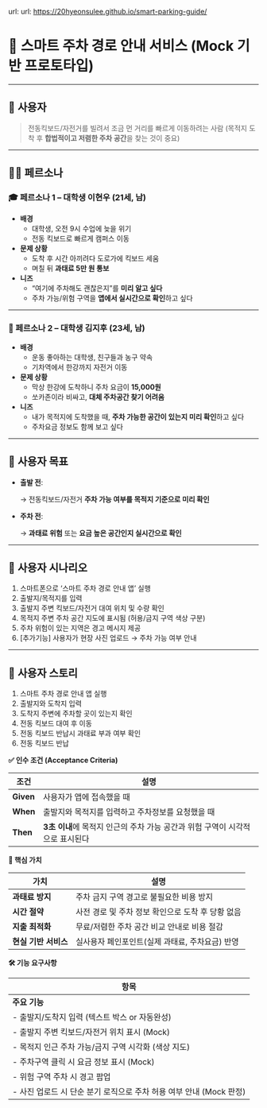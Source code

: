 url: url: https://20hyeonsulee.github.io/smart-parking-guide/

# **📌 스마트 주차 경로 안내 서비스 (Mock 기반 프로토타입)**

---

## **👤 사용자**

> 전동킥보드/자전거를 빌려서 조금 먼 거리를 빠르게 이동하려는 사람
(목적지 도착 후 **합법적이고 저렴한 주차 공간**을 찾는 것이 중요)
> 

---

## **🧍‍♂️ 페르소나**

### **🎓 페르소나 1 – 대학생 이현우 (21세, 남)**

- **배경**
    - 대학생, 오전 9시 수업에 늦을 위기
    - 전동 킥보드로 빠르게 캠퍼스 이동
- **문제 상황**
    - 도착 후 시간 아끼려다 도로가에 킥보드 세움
    - 며칠 뒤 **과태료 5만 원 통보**
- **니즈**
    - “여기에 주차해도 괜찮은지”를 **미리 알고 싶다**
    - 주차 가능/위험 구역을 **앱에서 실시간으로 확인**하고 싶다

---

### **🏀 페르소나 2 – 대학생 김지후 (23세, 남)**

- **배경**
    - 운동 좋아하는 대학생, 친구들과 농구 약속
    - 기차역에서 한강까지 자전거 이동
- **문제 상황**
    - 막상 한강에 도착하니 주차 요금이 **15,000원**
    - 쏘카존이라 비싸고, **대체 주차공간 찾기 어려움**
- **니즈**
    - 내가 목적지에 도착했을 때, **주차 가능한 공간이 있는지 미리 확인**하고 싶다
    - 주차요금 정보도 함께 보고 싶다

---

## **🎯 사용자 목표**

- **출발 전**:
    
    → 전동킥보드/자전거 **주차 가능 여부를 목적지 기준으로 미리 확인**
    
- **주차 전**:
    
    → **과태료 위험** 또는 **요금 높은 공간인지 실시간으로 확인**
    

---

## **📘 사용자 시나리오**

1. 스마트폰으로 ‘스마트 주차 경로 안내 앱’ 실행
2. 출발지/목적지를 입력
3. 출발지 주변 킥보드/자전거 대여 위치 및 수량 확인
4. 목적지 주변 주차 공간 지도에 표시됨 (허용/금지 구역 색상 구분)
5. 주차 위험이 있는 지역은 경고 메시지 제공
6. [추가기능] 사용자가 현장 사진 업로드 → 주차 가능 여부 안내

---

## **💬 사용자 스토리**

1. 스마트 주차 경로 안내 앱 실행
2. 출발지와 도착지 입력
3. 도착지 주변에 주차할 곳이 있는지 확인
4. 전동 킥보드 대여 후 이동
5. 전동 킥보드 반납시 과태료 부과 여부 확인
6. 전동 킥보드 반납

**✅ 인수 조건 (Acceptance Criteria)**

| **조건** | **설명** |
| --- | --- |
| **Given** | 사용자가 앱에 접속했을 때 |
| **When** | 출발지와 목적지를 입력하고 주차정보를 요청했을 때 |
| **Then** | **3초 이내**에 목적지 인근의 주차 가능 공간과 위험 구역이 시각적으로 표시된다 |

**🔧 핵심 가치**

| **가치** | **설명** |
| --- | --- |
| **과태료 방지** | 주차 금지 구역 경고로 불필요한 비용 방지 |
| **시간 절약** | 사전 경로 및 주차 정보 확인으로 도착 후 당황 없음 |
| **지출 최적화** | 무료/저렴한 주차 공간 비교 안내로 비용 절감 |
| **현실 기반 서비스** | 실사용자 페인포인트(실제 과태료, 주차요금) 반영 |

**🛠️ 기능 요구사항**

| **항목** |
| --- |
| **주요 기능** |
| - 출발지/도착지 입력 (텍스트 박스 or 자동완성) |
| - 출발지 주변 킥보드/자전거 위치 표시 (Mock) |
| - 목적지 인근 주차 가능/금지 구역 시각화 (색상 지도) |
| - 주차구역 클릭 시 요금 정보 표시 (Mock) |
| - 위험 구역 주차 시 경고 팝업 |
| - 사진 업로드 시 단순 분기 로직으로 주차 허용 여부 안내 (Mock 판정) |